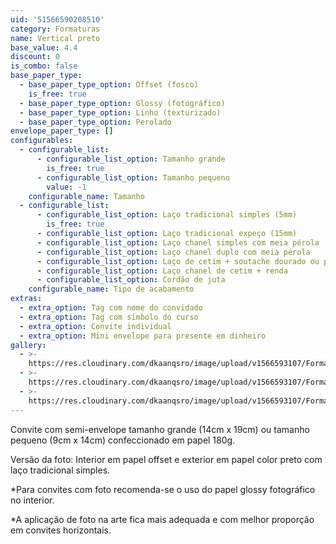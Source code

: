 ```yaml
---
uid: '51566590208510'
category: Formaturas
name: Vertical preto
base_value: 4.4
discount: 0
is_combo: false
base_paper_type:
  - base_paper_type_option: Offset (fosco)
    is_free: true
  - base_paper_type_option: Glossy (fotográfico)
  - base_paper_type_option: Linho (texturizado)
  - base_paper_type_option: Perolado
envelope_paper_type: []
configurables:
  - configurable_list:
      - configurable_list_option: Tamanho grande
        is_free: true
      - configurable_list_option: Tamanho pequeno
        value: -1
    configurable_name: Tamanho
  - configurable_list:
      - configurable_list_option: Laço tradicional simples (5mm)
        is_free: true
      - configurable_list_option: Laço tradicional expeço (15mm)
      - configurable_list_option: Laço chanel simples com meia pérola
      - configurable_list_option: Laço chanel duplo com meia pérola
      - configurable_list_option: Laço de cetim + soutache dourado ou prateado
      - configurable_list_option: Laço chanel de cetim + renda
      - configurable_list_option: Cordão de juta
    configurable_name: Tipo de acabamento
extras:
  - extra_option: Tag com nome do convidado
  - extra_option: Tag com símbolo do curso
  - extra_option: Convite individual
  - extra_option: Mini envelope para presente em dinheiro
gallery:
  - >-
    https://res.cloudinary.com/dkaanqsro/image/upload/v1566593107/Formaturas/Vertical_preto_tfgenn.jpg
  - >-
    https://res.cloudinary.com/dkaanqsro/image/upload/v1566593107/Formaturas/Vertical_preto_2_xd0wwt.jpg
  - >-
    https://res.cloudinary.com/dkaanqsro/image/upload/v1566593107/Formaturas/Vertical_preto_3_v0do44.jpg
---
```

Convite com semi-envelope tamanho grande (14cm x 19cm) ou tamanho pequeno (9cm x 14cm) confeccionado em papel 180g.



Versão da foto: Interior em papel offset e exterior em papel color preto com laço tradicional simples.



\*Para convites com foto recomenda-se o uso do papel glossy fotográfico no interior.

\*A aplicação de foto na arte fica mais adequada e com melhor proporção em convites horizontais.
